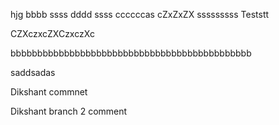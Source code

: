 hjg
bbbb
ssss
dddd
ssss
ccccccas
cZxZxZX
sssssssss
Teststt

CZXczxcZXCzxczXc

bbbbbbbbbbbbbbbbbbbbbbbbbbbbbbbbbbbbbbbbbbbbb

saddsadas

Dikshant commnet

Dikshant branch 2 comment
